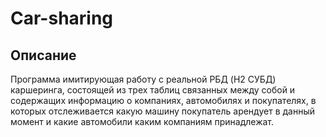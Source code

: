 # Car-sharing
## Описание
Программа имитирующая работу с реальной РБД (H2 СУБД) каршеринга, состоящей из трех таблиц связанных между собой и содержащих информацию о компаниях, автомобилях и покупателях, в которых отслеживается какую машину покупатель арендует в данный момент и какие автомобили каким компаниям принадлежат.

